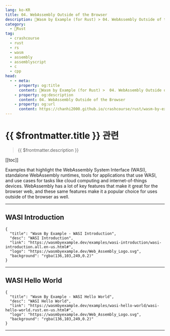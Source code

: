 ```yaml
---
lang: ko-KR
title: 04. WebAssembly Outside of the Browser
description: 🦀Wasm by Example (for Rust) > 04. WebAssembly Outside of the Browser
category: 
  - 🦀Rust
tag: 
  - crashcourse
  - rust
  - rs
  - wasm 
  - assembly
  - assemblyscript
  - c 
  - cpp
head: 
  - - meta:
    - property: og:title
      content: 🦀Wasm by Example (for Rust) >  04. WebAssembly Outside of the Browser
    - property: og:description
      content: 04. WebAssembly Outside of the Browser
    - property: og:url
      content: https://chanhi2000.github.io/crashcourse/rust/wasm-by-example/04-webassembly-outside-of-the-browser.html
---
```


# {{ $frontmatter.title }} 관련

> {{ $frontmatter.description }}

[[toc]]

Examples that highlight the WebAssembly System Interface (WASI), standalone WebAssembly runtimes, tools for applications that use WASI, and use cases for tasks like cloud computing and internet-of-things devices. WebAssembly has a lot of key features that make it great for the browser web, and these same features make it a popular choice for uses outside of the browser as well.

---

## WASI Introduction

```component VPCard
{
  "title": "Wasm By Example - WASI Introduction",
  "desc": "WASI Introduction",
  "link": "https://wasmbyexample.dev/examples/wasi-introduction/wasi-introduction.all.en-us.html#",
  "logo": "https://wasmbyexample.dev/Web_Assembly_Logo.svg",
  "background": "rgba(136,103,249,0.2)"
}
```

---

## WASI Hello World

```component VPCard
{
  "title": "Wasm By Example - WASI Hello World",
  "desc": "WASI Hello World",
  "link": "https://wasmbyexample.dev/examples/wasi-hello-world/wasi-hello-world.rust.en-us.html#",
  "logo": "https://wasmbyexample.dev/Web_Assembly_Logo.svg",
  "background": "rgba(136,103,249,0.2)"
}
```

---

<TagLinks />